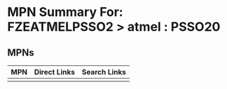 



# MPN Summary For: FZEATMELPSSO2 > atmel : PSSO20

## MPNs
  

|MPN|Direct Links|Search Links|
| :--- | :--- | :--- |
||||
